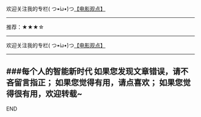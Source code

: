 欢迎关注我的专栏( つ•̀ω•́)つ[【电影观点】](https://www.jianshu.com/c/0c717dc93bed)

---

推荐：★★★☆






---
欢迎关注我的专栏( つ•̀ω•́)つ[【电影观点】](https://www.jianshu.com/c/0c717dc93bed)

---
###每个人的智能新时代
如果您发现文章错误，请不吝留言指正；
如果您觉得有用，请点喜欢；
如果您觉得很有用，欢迎转载~
---
END